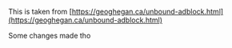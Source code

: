 This is taken from [https://geoghegan.ca/unbound-adblock.html](https://geoghegan.ca/unbound-adblock.html)

Some changes made tho
